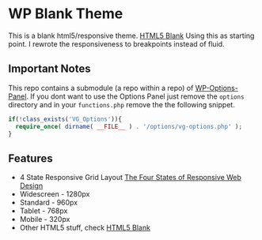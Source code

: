 # WP Blank Theme

This is a blank html5/responsive theme. [HTML5 Blank](http://html5blank.com/) Using this as starting point. I rewrote the responsiveness to breakpoints instead of fluid.

## Important Notes ##
This repo contains a submodule (a repo within a repo) of [WP-Options-Panel](https://github.com/owldesign/WP-Blank-Options-Panel). If you dont want to use the Options Panel just remove the ```options``` directory and in your ```functions.php``` remove the the following snippet.

```php
if(!class_exists('VG_Options')){
  require_once( dirname( __FILE__ ) . '/options/vg-options.php' );
}
```

## Features ##

* 4 State Responsive Grid Layout [The Four States of Responsive Web Design](http://astronautweb.co/2012/01/responsive-web-design-four-states/)
* Widescreen - 1280px
* Standard - 960px
* Tablet - 768px
* Mobile - 320px
* Other HTML5 stuff, check [HTML5 Blank](http://html5blank.com/)